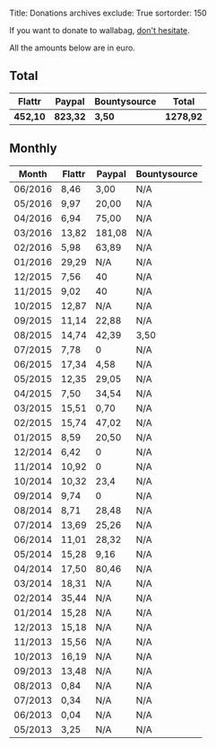 Title: Donations archives
exclude: True
sortorder: 150

If you want to donate to wallabag, [don't hesitate]({filename}donations.md).

All the amounts below are in euro.

## Total

<table class="table table-striped table-hover ">
  <thead>
    <tr>
      <th>Flattr</th>
      <th>Paypal</th>
      <th>Bountysource</th>
      <th>Total</th>
    </tr>
  </thead>
  <tbody>
    <tr class="success">
      <td><strong>452,10</strong></td>
      <td><strong>823,32</strong></td>
      <td><strong>3,50</strong></td>
      <td><strong>1278,92</strong></td>
    </tr>
  </tbody>
</table>

## Monthly

<table class="table table-striped table-hover ">
  <thead>
    <tr>
      <th>Month</th>
      <th>Flattr</th>
      <th>Paypal</th>
      <th>Bountysource</th>
    </tr>
  </thead>
  <tbody>
  <tr>
   <td>06/2016</td>
   <td>8,46</td>
   <td>3,00</td>
   <td>N/A</td>
  </tr>
  <tr>
   <td>05/2016</td>
   <td>9,97</td>
   <td>20,00</td>
   <td>N/A</td>
  </tr>
  <tr>
   <td>04/2016</td>
   <td>6,94</td>
   <td>75,00</td>
   <td>N/A</td>
  </tr>
  <tr>
   <td>03/2016</td>
   <td>13,82</td>
   <td>181,08</td>
   <td>N/A</td>
  </tr>
  <tr>
   <td>02/2016</td>
   <td>5,98</td>
   <td>63,89</td>
   <td>N/A</td>
  </tr>
    <tr>
     <td>01/2016</td>
     <td>29,29</td>
     <td>N/A</td>
     <td>N/A</td>
    </tr>
    <tr>
     <td>12/2015</td>
     <td>7,56</td>
     <td>40</td>
     <td>N/A</td>
   </tr>
    <tr>
     <td>11/2015</td>
     <td>9,02</td>
     <td>40</td>
     <td>N/A</td>
   </tr>  
    <tr>
       <td>10/2015</td>
       <td>12,87</td>
       <td>N/A</td>
       <td>N/A</td>
     </tr>
    <tr>
      <td>09/2015</td>
      <td>11,14</td>
      <td>22,88</td>
      <td>N/A</td>
    </tr>
    <tr>
      <td>08/2015</td>
      <td>14,74</td>
      <td>42,39</td>
      <td>3,50</td>
    </tr>
    <tr>
      <td>07/2015</td>
      <td>7,78</td>
      <td>0</td>
      <td>N/A</td>
    </tr>
    <tr>
      <td>06/2015</td>
      <td>17,34</td>
      <td>4,58</td>
      <td>N/A</td>
    </tr>
    <tr>
      <td>05/2015</td>
      <td>12,35</td>
      <td>29,05</td>
      <td>N/A</td>
    </tr>
    <tr>
      <td>04/2015</td>
      <td>7,50</td>
      <td>34,54</td>
      <td>N/A</td>
    </tr>
    <tr>
      <td>03/2015</td>
      <td>15,51</td>
      <td>0,70</td>
      <td>N/A</td>
    </tr>
    <tr>
      <td>02/2015</td>
      <td>15,74</td>
      <td>47,02</td>
      <td>N/A</td>
    </tr>
    <tr>
      <td>01/2015</td>
      <td>8,59</td>
      <td>20,50</td>
      <td>N/A</td>
    </tr>
    <tr>
      <td>12/2014</td>
      <td>6,42</td>
      <td>0</td>
      <td>N/A</td>
    </tr>
    <tr>
      <td>11/2014</td>
      <td>10,92</td>
      <td>0</td>
      <td>N/A</td>
    </tr>
    <tr>
      <td>10/2014</td>
      <td>10,32</td>
      <td>23,4</td>
      <td>N/A</td>
    </tr>
    <tr>
      <td>09/2014</td>
      <td>9,74</td>
      <td>0</td>
      <td>N/A</td>
    </tr>
    <tr>
      <td>08/2014</td>
      <td>8,71</td>
      <td>28,48</td>
      <td>N/A</td>
    </tr>
    <tr>
      <td>07/2014</td>
      <td>13,69</td>
      <td>25,26</td>
      <td>N/A</td>
    </tr>
    <tr>
      <td>06/2014</td>
      <td>11,01</td>
      <td>28,32</td>
      <td>N/A</td>
    </tr>
    <tr>
      <td>05/2014</td>
      <td>15,28</td>
      <td>9,16</td>
      <td>N/A</td>
    </tr>
    <tr>
      <td>04/2014</td>
      <td>17,50</td>
      <td>80,46</td>
      <td>N/A</td>
    </tr>
    <tr>
      <td>03/2014</td>
      <td>18,31</td>
      <td>N/A</td>
      <td>N/A</td>
    </tr>
    <tr>
      <td>02/2014</td>
      <td>35,44</td>
      <td>N/A</td>
      <td>N/A</td>
    </tr>
    <tr>
      <td>01/2014</td>
      <td>15,28</td>
      <td>N/A</td>
      <td>N/A</td>
    </tr>
    <tr>
      <td>12/2013</td>
      <td>15,18</td>
      <td>N/A</td>
      <td>N/A</td>
    </tr>
    <tr>
      <td>11/2013</td>
      <td>15,56</td>
      <td>N/A</td>
      <td>N/A</td>
    </tr>
    <tr>
      <td>10/2013</td>
      <td>16,19</td>
      <td>N/A</td>
      <td>N/A</td>
    </tr>
    <tr>
      <td>09/2013</td>
      <td>13,48</td>
      <td>N/A</td>
      <td>N/A</td>
    </tr>
    <tr>
      <td>08/2013</td>
      <td>0,84</td>
      <td>N/A</td>
      <td>N/A</td>
    </tr>
    <tr>
      <td>07/2013</td>
      <td>0,34</td>
      <td>N/A</td>
      <td>N/A</td>
    </tr>
    <tr>
      <td>06/2013</td>
      <td>0,04</td>
      <td>N/A</td>
      <td>N/A</td>
    </tr>
    <tr>
      <td>05/2013</td>
      <td>3,25</td>
      <td>N/A</td>
      <td>N/A</td>
    </tr>
  </tbody>
</table>

